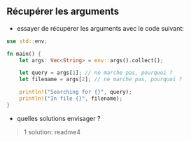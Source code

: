 
## Récupérer les arguments

- essayer de récupérer les arguments avec le code suivant:

```rust
use std::env;

fn main() {
    let args: Vec<String> = env::args().collect();

    let query = args[1]; // ne marche pas, pourquoi ?
    let filename = args[2]; // ne marche pas, pourquoi ?

    println!("Searching for {}", query);
    println!("In file {}", filename);
}
```

- quelles solutions envisager ?

> 1 solution: readme4